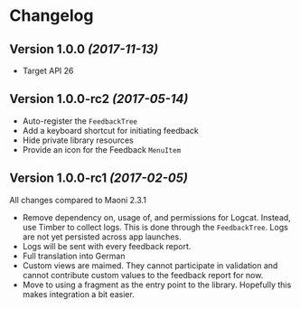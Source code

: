 # Changelog

## Version 1.0.0 *(2017-11-13)*
- Target API 26

## Version 1.0.0-rc2 *(2017-05-14)*
- Auto-register the `FeedbackTree`
- Add a keyboard shortcut for initiating feedback
- Hide private library resources
- Provide an icon for the Feedback `MenuItem`

## Version 1.0.0-rc1 *(2017-02-05)*
All changes compared to Maoni 2.3.1

- Remove dependency on, usage of, and permissions for Logcat. Instead, use Timber to collect logs.
This is done through the `FeedbackTree`. Logs are not yet persisted across app launches.
- Logs will be sent with every feedback report.
- Full translation into German
- Custom views are maimed. They cannot participate in validation and cannot contribute custom values
to the feedback report for now.
- Move to using a fragment as the entry point to the library. Hopefully this makes integration a bit
easier.